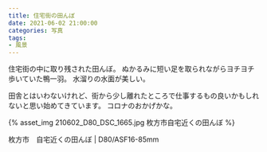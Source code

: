 ```yaml
---
title: 住宅街の田んぼ
date: 2021-06-02 21:00:00
categories: 写真
tags:
- 風景
---
```


住宅街の中に取り残された田んぼ。
ぬかるみに短い足を取られながらヨチヨチ歩いていた鴨一羽。
水溜りの水面が美しい。

田舎とはいわないけれど、街から少し離れたところで仕事するもの良いかもしれないと思い始めてきています。
コロナのおかげかな。

{% asset_img 210602_D80_DSC_1665.jpg 枚方市自宅近くの田んぼ %}

枚方市　自宅近くの田んぼ | D80/ASF16-85mm